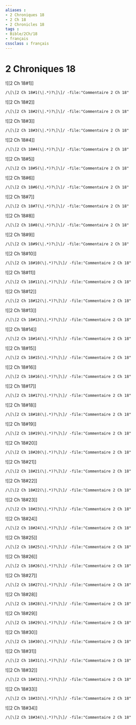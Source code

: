 ```yaml
---
aliases : 
- 2 Chroniques 18
- 2 Ch 18
- 2 Chronicles 18
tags : 
- Bible/2Ch/18
- français
cssclass : français
---
```


# 2 Chroniques 18

![[2 Ch 18#1]]

```query
/\[\[2 Ch 18#1(\|.*)?\]\]/ -file:"Commentaire 2 Ch 18"
```

![[2 Ch 18#2]]

```query
/\[\[2 Ch 18#2(\|.*)?\]\]/ -file:"Commentaire 2 Ch 18"
```

![[2 Ch 18#3]]

```query
/\[\[2 Ch 18#3(\|.*)?\]\]/ -file:"Commentaire 2 Ch 18"
```

![[2 Ch 18#4]]

```query
/\[\[2 Ch 18#4(\|.*)?\]\]/ -file:"Commentaire 2 Ch 18"
```

![[2 Ch 18#5]]

```query
/\[\[2 Ch 18#5(\|.*)?\]\]/ -file:"Commentaire 2 Ch 18"
```

![[2 Ch 18#6]]

```query
/\[\[2 Ch 18#6(\|.*)?\]\]/ -file:"Commentaire 2 Ch 18"
```

![[2 Ch 18#7]]

```query
/\[\[2 Ch 18#7(\|.*)?\]\]/ -file:"Commentaire 2 Ch 18"
```

![[2 Ch 18#8]]

```query
/\[\[2 Ch 18#8(\|.*)?\]\]/ -file:"Commentaire 2 Ch 18"
```

![[2 Ch 18#9]]

```query
/\[\[2 Ch 18#9(\|.*)?\]\]/ -file:"Commentaire 2 Ch 18"
```

![[2 Ch 18#10]]

```query
/\[\[2 Ch 18#10(\|.*)?\]\]/ -file:"Commentaire 2 Ch 18"
```

![[2 Ch 18#11]]

```query
/\[\[2 Ch 18#11(\|.*)?\]\]/ -file:"Commentaire 2 Ch 18"
```

![[2 Ch 18#12]]

```query
/\[\[2 Ch 18#12(\|.*)?\]\]/ -file:"Commentaire 2 Ch 18"
```

![[2 Ch 18#13]]

```query
/\[\[2 Ch 18#13(\|.*)?\]\]/ -file:"Commentaire 2 Ch 18"
```

![[2 Ch 18#14]]

```query
/\[\[2 Ch 18#14(\|.*)?\]\]/ -file:"Commentaire 2 Ch 18"
```

![[2 Ch 18#15]]

```query
/\[\[2 Ch 18#15(\|.*)?\]\]/ -file:"Commentaire 2 Ch 18"
```

![[2 Ch 18#16]]

```query
/\[\[2 Ch 18#16(\|.*)?\]\]/ -file:"Commentaire 2 Ch 18"
```

![[2 Ch 18#17]]

```query
/\[\[2 Ch 18#17(\|.*)?\]\]/ -file:"Commentaire 2 Ch 18"
```

![[2 Ch 18#18]]

```query
/\[\[2 Ch 18#18(\|.*)?\]\]/ -file:"Commentaire 2 Ch 18"
```

![[2 Ch 18#19]]

```query
/\[\[2 Ch 18#19(\|.*)?\]\]/ -file:"Commentaire 2 Ch 18"
```

![[2 Ch 18#20]]

```query
/\[\[2 Ch 18#20(\|.*)?\]\]/ -file:"Commentaire 2 Ch 18"
```

![[2 Ch 18#21]]

```query
/\[\[2 Ch 18#21(\|.*)?\]\]/ -file:"Commentaire 2 Ch 18"
```

![[2 Ch 18#22]]

```query
/\[\[2 Ch 18#22(\|.*)?\]\]/ -file:"Commentaire 2 Ch 18"
```

![[2 Ch 18#23]]

```query
/\[\[2 Ch 18#23(\|.*)?\]\]/ -file:"Commentaire 2 Ch 18"
```

![[2 Ch 18#24]]

```query
/\[\[2 Ch 18#24(\|.*)?\]\]/ -file:"Commentaire 2 Ch 18"
```

![[2 Ch 18#25]]

```query
/\[\[2 Ch 18#25(\|.*)?\]\]/ -file:"Commentaire 2 Ch 18"
```

![[2 Ch 18#26]]

```query
/\[\[2 Ch 18#26(\|.*)?\]\]/ -file:"Commentaire 2 Ch 18"
```

![[2 Ch 18#27]]

```query
/\[\[2 Ch 18#27(\|.*)?\]\]/ -file:"Commentaire 2 Ch 18"
```

![[2 Ch 18#28]]

```query
/\[\[2 Ch 18#28(\|.*)?\]\]/ -file:"Commentaire 2 Ch 18"
```

![[2 Ch 18#29]]

```query
/\[\[2 Ch 18#29(\|.*)?\]\]/ -file:"Commentaire 2 Ch 18"
```

![[2 Ch 18#30]]

```query
/\[\[2 Ch 18#30(\|.*)?\]\]/ -file:"Commentaire 2 Ch 18"
```

![[2 Ch 18#31]]

```query
/\[\[2 Ch 18#31(\|.*)?\]\]/ -file:"Commentaire 2 Ch 18"
```

![[2 Ch 18#32]]

```query
/\[\[2 Ch 18#32(\|.*)?\]\]/ -file:"Commentaire 2 Ch 18"
```

![[2 Ch 18#33]]

```query
/\[\[2 Ch 18#33(\|.*)?\]\]/ -file:"Commentaire 2 Ch 18"
```

![[2 Ch 18#34]]

```query
/\[\[2 Ch 18#34(\|.*)?\]\]/ -file:"Commentaire 2 Ch 18"
```

